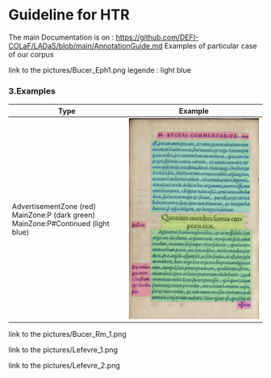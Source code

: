 # Guideline for HTR
The main Documentation is on  : https://github.com/DEFI-COLaF/LADaS/blob/main/AnnotationGuide.md
Examples of particular case of our corpus 

link to the pictures/Bucer_Eph1.png
legende : light blue 


### 3.Examples
| Type | Example | 
| -------- | ------- |
| AdvertisementZone (red) <br/> MainZone:P (dark green) <br/> MainZone:P#Continued (light blue) | <img src="/pictures/Bucer_Eph_1.png" width="300"/>|


link to the pictures/Bucer_Rm_1.png

link to the pictures/Lefevre_1.png

link to the pictures/Lefevre_2.png
